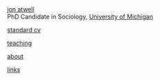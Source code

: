 <!DOCTYPE html>
<head>
<meta charset="utf-8">
<title>jon atwell : homepage</title>
<link type="text/css" rel="stylesheet" href="style.css"/>
<script>
  (function(i,s,o,g,r,a,m){i['GoogleAnalyticsObject']=r;i[r]=i[r]||function(){
  (i[r].q=i[r].q||[]).push(arguments)},i[r].l=1*new Date();a=s.createElement(o),
  m=s.getElementsByTagName(o)[0];a.async=1;a.src=g;m.parentNode.insertBefore(a,m)
  })(window,document,'script','//www.google-analytics.com/analytics.js','ga');

  ga('create', 'UA-60671792-1', 'auto');
  ga('send', 'pageview');

</script>
</head>


<body>
    <div id="body">
      <div id="chart"></div>
      <div id="header"><a href="index.html">jon atwell</a></div>
      <div id="spec2">PhD Candidate in Sociology, <a href="https://www.lsa.umich.edu/soc">University of Michigan</a></div>
      <div id="spec">
        <p><a href="Atwell_CV_6-2016.pdf">standard cv</a></p>
        <p><a href="teaching.html">teaching</a></p>
        <p><a href="about.html">about</a></p>
        <p><a href="links.html">links</a></p></div>
    </div>
<script src="https://d3js.org/d3.v3.min.js"></script>
<script>
    
var nodes=[
//projects
{'name_text': 'Market Sites', 'color': 'blue', 'big':45, 'len':150, 'desc':' This project considers the problem of how<br>value is socially constructed in marketplaces <br>using computational models and the empirical<br>case of the American automobile market.'},
{'name_text': 'Stigmergy Game', 'color': 'blue','big':45, 'len':150,'page':'http://journals.plos.org/plosone/article?id=10.1371/journal.pone.0071828','desc':'First developed by Dr. Savit, the Stigmergy<br>Game is an abstract model of agents co-constructing<br>the relationship between behaviors and rewards<br>indirectly through a shared environment.'},
{'name_text': 'Group Formation', 'color':'blue','big':45, 'len':150,'desc':'Dr. Mizruchi and I have been exploring the<br>endogenous dynamics of group formation in<br>an issue space that a majority can manipulate.'},
{'name_text': 'Big Data Tools', 'color':'blue','big':45, 'len':150,'page':'lab.html','desc':'Dr. Bruch and I are developing a web-based<br>toolkit to help introduce students to coding<br>and the collection and analysis of big data. It is<br>funded by Michigan\'s <em>Third Century Initiative</em>.'},
{'name_text': 'Diss.<br>work', 'color':'blue','big':45, 'len':150,'page':'http://www-personal.umich.edu/~atwell/Prospectus.pdf', "desc":
  "In this series of papers, I consider ways in which indirect information <br>(i.e., not from network alters) helps groups build consensus. In one paper,<br>I use a behavioral experiment to identify the minimal amount necessary  <br>for a consensus to emerge. In the other two papers, I use natural language <br> processing and network analysis to identify this process <em> in situ</em> using data on <br> reviews of literature."},
{'name_text': 'Emerg. of Language', 'color':'blue', 'big':45, 'len':150,"desc":"Dr. Padgett and I are extending his work that appears in <em> The Emergence <br> of Organizations and Markets</em> to focus on the emergence of <br> language (composable signs and meanings) from exchange relationships."},

//papers
{'name_text': 'paper<br>(online)', 'color':'purple', 'big':25, 'len':50, 'page':'http://smr.sagepub.com/content/44/2/186', 'desc':'\"Agent-based Models in Empirical Social Research.\" <em> Sociological Methods and Research.</em> 2015.'},
{'name_text': 'paper<br>(draft)', 'color':'purple', 'big':25, 'len':50, 'desc':'DRAFTING: \"Preferences, Group Formation, and Political Instability: A Dynamic Network Model\"'},
{'name_text': 'paper<br>(online)', 'color':'purple', 'big':25, 'len':50, 'page':"http://journals.plos.org/plosone/article?id=10.1371/journal.pone.0158144", 'desc':' \"The Emergence of Groups and Inequality Through Co-adaptation."<em> PLoS ONE</em>, 2016.\"'},
{'name_text': 'paper<br>(draft)', 'color':'purple', 'big':25, 'len':50, 'desc':'REVISING: \"Markets as Sites of Constructive Processes.\"'},
{'name_text': 'paper<br>(draft)', 'color':'purple', 'big':25, 'len':50, 'desc':'DRAFTING: \"Altruistic and Selfish Learning in the Emergence of Autocatalytic Cycles.\"'},
//people
{'name_text': 'Elizabeth Bruch', 'color':'green', 'big':35, 'len':150,'page':'http://www.lsa.umich.edu/soc/people/faculty/ci.bruchelizabethe_ci.detail', 'desc':'Sociology & Complex Systems, University of Michigan'},
{'name_text': 'Mark Mizruchi', 'color':'green', 'big':35, 'len':150,'page':'http://www-personal.umich.edu/~mizruchi/', 'desc':'Sociology & Organizational Studies, University of Michigan'},
{'name_text': 'Robert Savit', 'color':'green', 'big':35, 'len':150,'page':'http://www.lsa.umich.edu/physics/directory/faculty/ci.savitrobert_ci.detail', 'desc':'Physics & Complex Systems, University of Michigan'},
{'name_text': 'John Padgett', 'color':'green', 'big':35, 'len':150,'page':'http://home.uchicago.edu/jpadgett/', 'desc':'Political Science and Sociology, University of Chicago'}];


var links=[

//People and Projects
      //with EB
{'target': 11,  'source': 0},
{'target': 11,   'source': 3},
{'target': 11,   'source': 4},
    // with MM
{ 'target': 12,   'source': 0},
{ 'target': 12,   'source': 2},
{ 'target': 12,   'source': 4},
    // with RS
{ 'target': 13,   'source': 0},
{ 'target': 13,   'source': 1},
{ 'target': 13,  'source': 4},
  // with JP
{ 'target': 14,  'source': 4},
{ 'target': 14,  'source': 5},
{ 'target': 14,  'source': 10},


//Papers and Project or people
{ 'target': 6,  'source': 11},
{ 'target': 7,  'source': 12},
{ 'target': 8,  'source': 13},
{ 'target': 9,  'source': 0},
{ 'target': 8, 'source': 1}, 
{ 'target': 7, 'source': 2},
{ 'target': 5, 'source': 10},
];

    
var tooltip = d3.select("body")
    .append("div")
    .style("position", "absolute")
    .style("z-index", "10")
    .style("visibility", "hidden")
    .style("color", "rgba(34, 43, 49, 0.95)")
    .style("width","auto")
    .style("padding", "8px")
    .style("background-color", "rgba(227, 241, 255, 0.85)")
    .style("border-style","solid")
    .style("border-color", "black")
    .style("border-radius", "5px")
    .style("font", "12px sans-serif")
    .text("tooltip");
     
var width = 1000,
    height = 750;

var svg = d3.select("body").append("svg")
    .attr("width", width)
    .attr("height", height);

var link = svg.selectAll(".link"),
    node = svg.selectAll(".node");

var force = d3.layout.force()
    .nodes(nodes)
    .links(links)
    .size([width, height])
    .linkDistance(function(d) {return d.target.len; })
    .charge(-2500)
    .gravity(.30)
    .on("tick", tick)
    .start();

var drag = force.drag()
    .on("dragstart", dragstart);

var path = svg.append("g").selectAll("path")
    .data(force.links())
  .enter().append("path")
    .attr("class", function(d) { return "link"; })



var gnodes = svg.selectAll('gnode')
     .data(force.nodes())
     .enter()
     .append('g')
     .call(drag)
     .on("dblclick",function(d) {d.fixed = false;})
     .on("mouseover", function(d) {
              tooltip.html(d.desc);
              tooltip.style("cursor", "Default");
              tooltip.style("width", "auto");
              tooltip.style("visibility", "visible");
      })
     .on("mousemove", function() {
          return tooltip.style("top", (d3.event.pageY-10)+"px").style("left",(d3.event.pageX+10)+"px");
      })
     .on("mouseout", function(){return tooltip.style("visibility", "hidden");})
     .append("svg:a").attr("xlink:href",function(d){return d.page;}).attr("xlink:show", "new")
     .classed('gnode', true);
     
    
var circle = gnodes.append("circle")
    .attr("class", "node")
    .attr("r", function(d) {return d.big;})
    .attr("xlink:href",function(d){return d.page;})
    .attr("xlink:show", "new")
    .style("stroke", function(d) {return d.color;})    

var labels = gnodes.append("foreignObject")
                    .attr('x', function(d) {return -d.big+1;})
                    .attr('y',function(d) {return -d.big/2.;})
                    .attr('width', function(d) {return (d.big*1.9);})
                    .attr('height', function(d) {return (d.big*1.8);})
                    .attr("xlink:href",function(d){return d.page;})
                    .attr("xlink:show", "new")
                  .append("xhtml:body")
                    .attr("style", function (d) {return 'font-size: '+(d.big/2.6 - .08*(d.big-30)) +'px; font-family: \"Helvetica Neue\"; font-weight:300';})
                    .html(function(d) {return '<center>'+d.name_text+'</center>';})



// Use elliptical arc path segments to doubly-encode directionality.
function tick() {
  path.attr("d", linkArc);
  gnodes.attr("transform", transform);
}

function linkArc(d) {
  var inc = .25,
      dx = d.target.x - d.source.x,
      dy = d.target.y - d.source.y,
      dr = Math.sqrt(dx * dx + dy * dy);
  return "M" + d.source.x + "," + d.source.y + "A" + "0" + "," + "0" + " 0 0,1 " + d.target.x + "," + d.target.y;
}

function transform(d) {
  return "translate(" + d.x + "," + d.y + ")";
}

function dragstart(d) {
  d.fixed = true;
  d3.select(this);  
}

</script>

</body>
</html>
